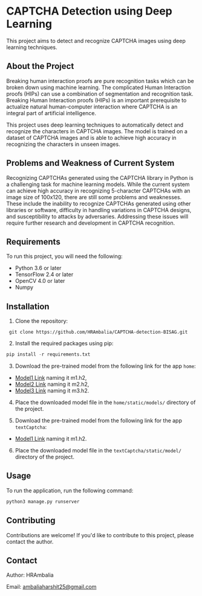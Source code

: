 # CAPTCHA Detection using Deep Learning

This project aims to detect and recognize CAPTCHA images using deep learning techniques.

## About the Project

Breaking human interaction proofs are pure recognition tasks which can be broken down using machine learning. The complicated Human Interaction proofs (HIPs) can use a combination of segmentation and recognition task. Breaking Human Interaction proofs (HIPs) is an important prerequisite to actualize natural human-computer interaction where CAPTCHA is an integral part of artificial intelligence.

This project uses deep learning techniques to automatically detect and recognize the characters in CAPTCHA images. The model is trained on a dataset of CAPTCHA images and is able to achieve high accuracy in recognizing the characters in unseen images.

## Problems and Weakness of Current System

Recognizing CAPTCHAs generated using the CAPTCHA library in Python is a challenging task for machine learning models. While the current system can achieve high accuracy in recognizing 5-character CAPTCHAs with an image size of 100x120, there are still some problems and weaknesses. These include the inability to recognize CAPTCHAs generated using other libraries or software, difficulty in handling variations in CAPTCHA designs, and susceptibility to attacks by adversaries. Addressing these issues will require further research and development in CAPTCHA recognition.

## Requirements

To run this project, you will need the following:

- Python 3.6 or later
- TensorFlow 2.4 or later
- OpenCV 4.0 or later
- Numpy

## Installation

1. Clone the repository: 

```git
 git clone https://github.com/HRAmbalia/CAPTCHA-detection-BISAG.git
 ```

2. Install the required packages using pip:

```python
pip install -r requirements.txt
```

3. Download the pre-trained model from the following link for the app `home`: 
 - [Model1 Link](https://drive.google.com/file/d/1L3KnTb1TvhID_bcyGU5OodpVi39Nn_So/view?usp=sharing) naming it m1.h2,
 - [Model2 Link](https://drive.google.com/file/d/1H1WPEWtnnsEPb7KZv4o-Iz0xNdza2vTf/view?usp=sharing) naming it m2.h2,
 - [Model3 Link](https://drive.google.com/file/d/1j063VdhWN-2bkA36eNalmptHQKOI57PS/view?usp=sharing) naming it m3.h2.

4. Place the downloaded model file in the `home/static/models/` directory of the project.

5. Download the pre-trained model from the following link for the app `textCaptcha`: 
 - [Model1 Link](https://drive.google.com/file/d/1j063VdhWN-2bkA36eNalmptHQKOI57PS/view?usp=sharing) naming it m1.h2.

6. Place the downloaded model file in the `textCaptcha/static/model/` directory of the project.

## Usage

To run the application, run the following command:

```python
python3 manage.py runserver
```

## Contributing

Contributions are welcome! If you'd like to contribute to this project, please contact the author.

## Contact

Author: HRAmbalia

Email: ambaliaharshit25@gmail.com
